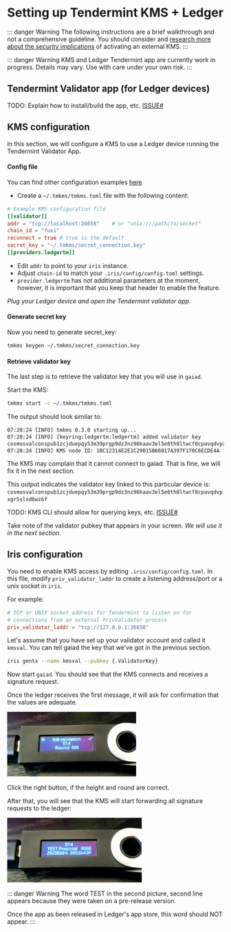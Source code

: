 # Setting up Tendermint KMS + Ledger

::: danger Warning
The following instructions are a brief walkthrough and not a comprehensive guideline. You should consider and [research more about the security implications](./security.md) of activating an external KMS.
:::

::: danger Warning
KMS and Ledger Tendermint app are currently work in progress. Details may vary. Use with care under your own risk.
:::

## Tendermint Validator app (for Ledger devices)

TODO: Explain how to install/build the app, etc. [ISSUE#]()

## KMS configuration

In this section, we will configure a KMS to use a Ledger device running the Tendermint Validator App. 

#### Config file

You can find other configuration examples [here](https://github.com/irisnet/kms/blob/master/tmkms.toml.example)

- Create a `~/.tmkms/tmkms.toml` file with the following content:

```toml
# Example KMS configuration file
[[validator]]
addr = "tcp://localhost:26658"    # or "unix:///path/to/socket"
chain_id = "fuxi"
reconnect = true # true is the default
secret_key = "~/.tmkms/secret_connection.key"
[[providers.ledgertm]]
```

- Edit `addr` to point to your `iris` instance.
- Adjust `chain-id` to match your `.iris/config/config.toml` settings.
- `provider.ledgertm` has not additional parameters at the moment, however, it is important that you keep that header to enable the feature.

*Plug your Ledger device and open the Tendermint validator app.*

#### Generate secret key

Now you need to generate secret_key:

```bash
tmkms keygen ~/.tmkms/secret_connection.key
```

#### Retrieve validator key

The last step is to retrieve the validator key that you will use in `gaiad`.

Start the KMS:

```bash
tmkms start -c ~/.tmkms/tmkms.toml
```

The output should look similar to:

```text
07:28:24 [INFO] tmkms 0.3.0 starting up...
07:28:24 [INFO] [keyring:ledgertm:ledgertm] added validator key cosmosvalconspub1zcjduepqy53m39prgp9dz3nz96kaav3el5e0th8ltwcf8cpavqdvpxgr5slsd6wz6f
07:28:24 [INFO] KMS node ID: 1BC12314E2E1C29015B66017A397F170C6ECDE4A
```

The KMS may complain that it cannot connect to gaiad. That is fine, we will fix it in the next section.

This output indicates the validator key linked to this particular device is: `cosmosvalconspub1zcjduepqy53m39prgp9dz3nz96kaav3el5e0th8ltwcf8cpavqdvpxgr5slsd6wz6f`

TODO: KMS CLI should allow for querying keys, etc. [ISSUE#]()

Take note of the validator pubkey that appears in your screen. *We will use it in the next section.*

## Iris configuration

You need to enable KMS access by editing `.iris/config/config.toml`. In this file, modify `priv_validator_laddr` to create a listening address/port or a unix socket in `iris`.

For example:

```toml
# TCP or UNIX socket address for Tendermint to listen on for
# connections from an external PrivValidator process
priv_validator_laddr = "tcp://127.0.0.1:26658"
```

Let's assume that you have set up your validator account and called it `kmsval`. You can tell gaiad the key that we've got in the previous section.

```bash
iris gentx --name kmsval --pubkey {.ValidatorKey} 
```

Now start `gaiad`. You should see that the KMS connects and receives a signature request.

Once the ledger receives the first message, it will ask for confirmation that the values are adequate.

![](ledger_1.jpg)

Click the right button, if the height and round are correct.

After that, you will see that the KMS will start forwarding all signature requests to the ledger:

![](ledger_2.jpg)


::: danger Warning
The word TEST in the second picture, second line appears because they were taken on a pre-release version.

Once the app as been released in Ledger's app store, this word should NOT appear.
:::